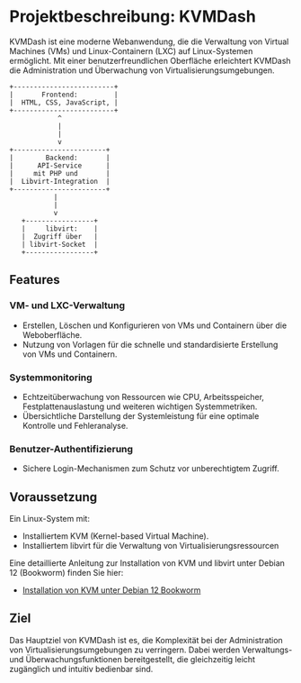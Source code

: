 # Projektbeschreibung: KVMDash
KVMDash ist eine moderne Webanwendung, die die Verwaltung von Virtual Machines (VMs) und Linux-Containern (LXC) auf Linux-Systemen ermöglicht. Mit einer benutzerfreundlichen Oberfläche erleichtert KVMDash die Administration und Überwachung von Virtualisierungsumgebungen.

```
+-------------------------+         
|       Frontend:         |         
|  HTML, CSS, JavaScript, |       
+-------------------------+        
            ^
            |
            |
            v
+-----------------------+
|        Backend:       |
|      API-Service      | 
|     mit PHP und       |
|  Libvirt-Integration  |
+-----------------------+                
           |
           |
           v
   +-----------------+
   |     libvirt:    |
   |  Zugriff über   |
   | libvirt-Socket  |
   +-----------------+

```
## Features

### VM- und LXC-Verwaltung
* Erstellen, Löschen und Konfigurieren von VMs und Containern über die Weboberfläche.
* Nutzung von Vorlagen für die schnelle und standardisierte Erstellung von VMs und Containern.

### Systemmonitoring
* Echtzeitüberwachung von Ressourcen wie CPU, Arbeitsspeicher, Festplattenauslastung und weiteren wichtigen Systemmetriken.
* Übersichtliche Darstellung der Systemleistung für eine optimale Kontrolle und Fehleranalyse.

### Benutzer-Authentifizierung
* Sichere Login-Mechanismen zum Schutz vor unberechtigtem Zugriff.

## Voraussetzung
Ein Linux-System mit:
* Installiertem KVM (Kernel-based Virtual Machine).
* Installiertem libvirt für die Verwaltung von Virtualisierungsressourcen

Eine detaillierte Anleitung zur Installation von KVM und libvirt unter Debian 12 (Bookworm) finden Sie hier: 
* [Installation von KVM unter Debian 12 Bookworm](https://themm.curiosum.eu/howto/installation-von-kvm-unter-debian-12-bookworm)

## Ziel
Das Hauptziel von KVMDash ist es, die Komplexität bei der Administration von Virtualisierungsumgebungen zu verringern. Dabei werden Verwaltungs- und Überwachungsfunktionen bereitgestellt, die gleichzeitig leicht zugänglich und intuitiv bedienbar sind.



